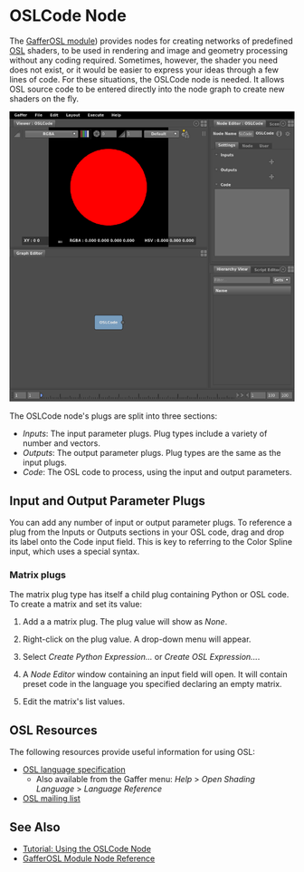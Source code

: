 # OSLCode Node #

The [GafferOSL module](../../Reference/NodeReference/GafferOSL/index.md)) provides nodes for creating networks of predefined [OSL](https://github.com/imageworks/OpenShadingLanguage) shaders, to be used in rendering and image and geometry processing without any coding required. Sometimes, however, the shader you need does not exist, or it would be easier to express your ideas through a few lines of code. For these situations, the OSLCode node is needed. It allows OSL source code to be entered directly into the node graph to create new shaders on the fly.

![The default OSLCode node](images/mainOSLCodeNode.png "The default OSLCode node")

The OSLCode node's plugs are split into three sections:

- _Inputs_: The input parameter plugs. Plug types include a variety of number and vectors.
- _Outputs_: The output parameter plugs. Plug types are the same as the input plugs.
- _Code_: The OSL code to process, using the input and output parameters.


## Input and Output Parameter Plugs ##

You can add any number of input or output parameter plugs. To reference a plug from the Inputs or Outputs sections in your OSL code, drag and drop its label onto the Code input field. This is key to referring to the Color Spline input, which uses a special syntax.

### Matrix plugs ###

The matrix plug type has itself a child plug containing Python or OSL code. To create a matrix and set its value:

1. Add a a matrix plug. The plug value will show as _None_.

2. Right-click on the plug value. A drop-down menu will appear.

3. Select _Create Python Expression..._ or _Create OSL Expression..._.

4. A _Node Editor_ window containing an input field will open. It will contain preset code in the language you specified declaring an empty matrix.

5. Edit the matrix's list values.



## OSL Resources ##

The following resources provide useful information for using OSL:

- [OSL language specification](https://github.com/imageworks/OpenShadingLanguage/blob/master/src/doc/osl-languagespec.pdf)
    - Also available from the Gaffer menu: _Help_ > _Open Shading Language_ > _Language Reference_
- [OSL mailing list](https://groups.google.com/forum/#!forum/osl-dev)


## See Also ##

- [Tutorial: Using the OSLCode Node](../UsingOSLCodeNode/index.md)
- [GafferOSL Module Node Reference](../../Reference/NodeReference/GafferOSL/index.md)
